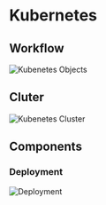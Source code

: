 # Kubernetes

## Workflow

![Kubenetes Objects](https://raw.githubusercontent.com/wujun4code/playground-t1w2jibp/master/assets/kubernetes-object.jpeg)

## Cluter

![Kubenetes Cluster](https://raw.githubusercontent.com/wujun4code/playground-t1w2jibp/master/assets/kubenetes-cluster.webp)

## Components

### Deployment

![Deployment](https://raw.githubusercontent.com/wujun4code/playground-t1w2jibp/master/assets/three-tier-kubernetes-architecture.png)